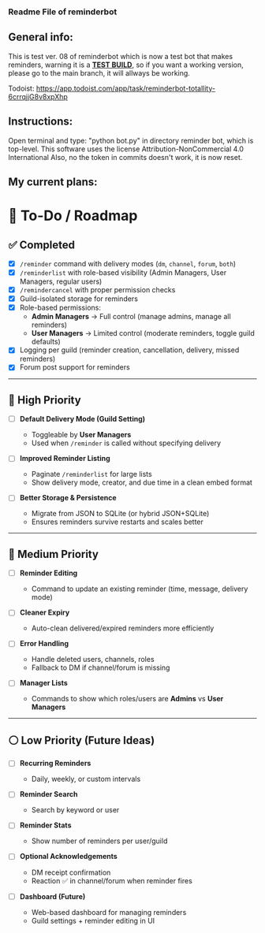 ### Readme File of reminderbot
## General info:
This is test ver. 08 of reminderbot which is now a test bot that makes reminders, warning it is a <ins>**TEST BUILD**</ins>, so if you want a working version, please go to the main branch, it will allways be working.  
  
Todoist: https://app.todoist.com/app/task/reminderbot-totallity-6crrqjjG8v8xpXhp  
  
## Instructions:  
Open terminal and type: "python bot.py" in directory reminder bot, which is top-level.
This software uses the license Attribution-NonCommercial 4.0 International
Also, no the token in commits doesn't work, it is now reset.  

## My current plans:
# 📝 To-Do / Roadmap

## ✅ Completed
- [x] `/reminder` command with delivery modes (`dm`, `channel`, `forum`, `both`)  
- [x] `/reminderlist` with role-based visibility (Admin Managers, User Managers, regular users)  
- [x] `/remindercancel` with proper permission checks  
- [x] Guild-isolated storage for reminders  
- [x] Role-based permissions:
  - **Admin Managers** → Full control (manage admins, manage all reminders)  
  - **User Managers** → Limited control (moderate reminders, toggle guild defaults)  
- [x] Logging per guild (reminder creation, cancellation, delivery, missed reminders)  
- [x] Forum post support for reminders  

---

## 🔹 High Priority
- [ ] **Default Delivery Mode (Guild Setting)**  
  - Toggleable by **User Managers**  
  - Used when `/reminder` is called without specifying delivery  

- [ ] **Improved Reminder Listing**  
  - Paginate `/reminderlist` for large lists  
  - Show delivery mode, creator, and due time in a clean embed format  

- [ ] **Better Storage & Persistence**  
  - Migrate from JSON to SQLite (or hybrid JSON+SQLite)  
  - Ensures reminders survive restarts and scales better  

---

## 🔸 Medium Priority
- [ ] **Reminder Editing**  
  - Command to update an existing reminder (time, message, delivery mode)  

- [ ] **Cleaner Expiry**  
  - Auto-clean delivered/expired reminders more efficiently  

- [ ] **Error Handling**  
  - Handle deleted users, channels, roles  
  - Fallback to DM if channel/forum is missing  

- [ ] **Manager Lists**  
  - Commands to show which roles/users are **Admins** vs **User Managers**  

---

## ⚪ Low Priority (Future Ideas)
- [ ] **Recurring Reminders**  
  - Daily, weekly, or custom intervals  

- [ ] **Reminder Search**  
  - Search by keyword or user  

- [ ] **Reminder Stats**  
  - Show number of reminders per user/guild  

- [ ] **Optional Acknowledgements**  
  - DM receipt confirmation  
  - Reaction ✅ in channel/forum when reminder fires  

- [ ] **Dashboard (Future)**  
  - Web-based dashboard for managing reminders  
  - Guild settings + reminder editing in UI  
